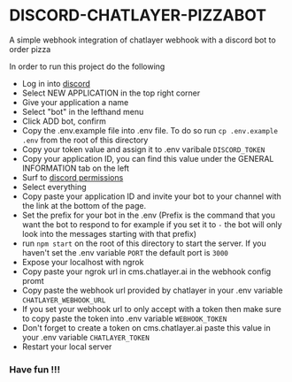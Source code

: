 # DISCORD-CHATLAYER-PIZZABOT
A simple webhook integration of chatlayer webhook with a discord bot to order pizza

In order to run this project do the following

- Log in into [discord](https://discord.com/developers)
- Select NEW APPLICATION in the top right corner
- Give your application a name
- Select "bot" in the lefthand menu 
- Click ADD bot, confirm
- Copy the .env.example file into .env file. To do so run `cp .env.example .env` from the root of this directory
- Copy your token value and assign it to .env varibale `DISCORD_TOKEN`
- Copy your application ID, you can find this value under the GENERAL INFORMATION tab on the left
- Surf to [discord permissions](https://discordapi.com/permissions.html)
- Select everything
- Copy paste your application ID and invite your bot to your channel with the link at the bottom of the page.
- Set the prefix for your bot in the .env (Prefix is the command that you want the bot to respond to for example if you set it to  `-` the bot will only look into the messages starting with that prefix)
- run `npm start` on the root of this directory to start the server. If you haven't set the .env variable `PORT` the default port is `3000`
- Expose your localhost with ngrok
- Copy paste your ngrok url in cms.chatlayer.ai in the webhook config promt
- Copy paste the webhook url provided by chatlayer in your .env variable `CHATLAYER_WEBHOOK_URL`
- If you set your webhook url to only accept with a token then make sure to copy paste the token into .env variable `WEBHOOK_TOKEN`
- Don't forget to create a token on cms.chatlayer.ai paste this value in your .env variable `CHATLAYER_TOKEN`
- Restart your local server

### Have fun !!!
